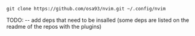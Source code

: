 ```
git clone https://github.com/osa93/nvim.git ~/.config/nvim
```

TODO:
-- add deps that need to be insalled (some deps are listed on the readme of the repos with the plugins)
